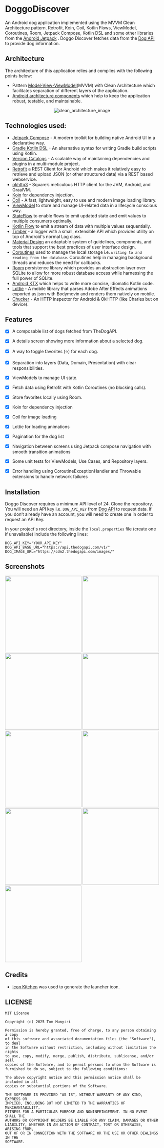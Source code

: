 # DoggoDiscover

An Android dog application implemented using the MVVM Clean Architecture pattern, Retrofit, Koin, Coil, Kotlin Flows, ViewModel, Coroutines, Room, Jetpack Compose, Kotlin DSL and some other libraries from the [Android Jetpack](https://developer.android.com/jetpack) . Doggo Discover fetches data from the [Dog API](https://developers.thecatapi.com/) to provide dog information.

## Architecture
The architecture of this application relies and complies with the following points below:
* Pattern [Model-View-ViewModel](https://medium.com/@ami0275/mvvm-clean-architecture-pattern-in-android-with-use-cases-eff7edc2ef76)(MVVM) with Clean Architecture which facilitates separation of different layers of the application.
* [Android architecture components](https://developer.android.com/topic/libraries/architecture/) which help to keep the application robust, testable, and maintainable.

<p align="center"><a><img src="media/mvvm_clean_architecture.jpg" alt="clean_architecture_image"></a></p>

## Technologies used:

* [Jetpack Compose](https://developer.android.com/jetpack/compose) - A modern toolkit for building native Android UI in a declarative way.
* [Gradle Kotlin DSL](https://docs.gradle.org/current/userguide/kotlin_dsl.html) - An alternative syntax for writing Gradle build scripts using Kotlin.
* [Version Catalogs](https://developer.android.com/build/migrate-to-catalogs) - A scalable way of maintaining dependencies and plugins in a multi-module project.
* [Retrofit](https://square.github.io/retrofit/) a REST Client for Android which makes it relatively easy to retrieve and upload JSON (or other structured data) via a REST based webservice.
* [okhttp3](https://square.github.io/okhttp/) - Square’s meticulous HTTP client for the JVM, Android, and GraalVM.
* [Koin](https://insert-koin.io/docs/quickstart/android/) for dependency injection.
* [Coil](https://coil-kt.github.io/coil/compose/) - A fast, lightweight, easy to use and modern image loading library.
* [ViewModel](https://developer.android.com/topic/libraries/architecture/viewmodel) to store and manage UI-related data in a lifecycle conscious way.
* [StateFlow](https://developer.android.com/kotlin/flow/stateflow-and-sharedflow#:~:text=StateFlow%20is%20a%20state%2Dholder,property%20of%20the%20MutableStateFlow%20class) to enable flows to emit updated state and emit values to multiple consumers optimally.
* [Kotlin Flow](https://kotlinlang.org/docs/reference/coroutines/flow.html) to emit a stream of data with multiple values sequentially.
* [Timber](https://github.com/JakeWharton/timber) - a logger with a small, extensible API which provides utility on top of Android's normal Log class.
* [Material Design](https://material.io/develop/android/docs/getting-started/) an adaptable system of guidelines, components, and tools that support the best practices of user interface design.
* [Coroutines](https://kotlinlang.org/docs/reference/coroutines-overview.html) used to manage the local storage i.e. `writing to and reading from the database`. Coroutines help in managing background threads and reduces the need for callbacks.
* [Room](https://developer.android.com/topic/libraries/architecture/room) persistence library which provides an abstraction layer over SQLite to allow for more robust database access while harnessing the full power of SQLite.
* [Android KTX](https://developer.android.com/kotlin/ktx) which helps to write more concise, idiomatic Kotlin code.
* [Lottie](https://github.com/airbnb/lottie-android) - A mobile library that parses Adobe After Effects animations exported as json with Bodymovin and renders them natively on mobile.
* [Chucker](https://github.com/ChuckerTeam/chucker) - An HTTP inspector for Android & OkHTTP (like Charles but on device).

## Features
- [X] A composable list of dogs fetched from TheDogAPI.
- [X] A details screen showing more information about a selected dog.
- [X] A way to toggle favorites (⭐) for each dog.
- [X] Separation into layers (Data, Domain, Presentation) with clear responsibilities.
- [X] ViewModels to manage UI state.
- [X] Fetch data using Retrofit with Kotlin Coroutines (no blocking calls).
- [X] Store favorites locally using Room.
- [X] Koin for dependency injection
- [X] Coil for image loading
- [X] Lottie for loading animations
- [X] Pagination for the dog list
- [X] Navigation between screens using Jetpack compose navigation with smooth transition animations
- [X] Some unit tests for ViewModels, Use Cases, and Repository layers.
- [X] Error handling using CoroutineExceptionHandler and Throwable extensions to handle network failures


## Installation
Doggo Discover requires a minimum API level of 24. Clone the repository. You will need an API key i.e. `DOG_API_KEY` from [Dog API](https://developers.thecatapi.com/) to request data. If you don’t already have an account, you will need to create one in order to request an API Key.

In your project's root directory, inside the `local.properties` file (create one if unavailable) include the following lines:

````properties
DOG_API_KEY="YOUR_API_KEY"
DOG_API_BASE_URL="https://api.thedogapi.com/v1/"
DOG_IMAGE_URL="https://cdn2.thedogapi.com/images/"

````

## Screenshots
<img src="media/loading_animation.jpg"  width="250"/> <img src="media/home_dog_list.jpg"  width="250"/> <img src="media/dog_list_pagination.jpg"  width="250"/>
<img src="media/dog_details_favorite.jpg"  width="250"/> <img src="media/dog_details_not_favorite.jpg"  width="250"/> <img src="media/favorite_dog_list.jpg"  width="250"/>
<img src="media/splash_screen.jpg"  width="250"/> <img src="media/network_error.jpg"  width="250"/> <img src="media/no_favorites.jpg"  width="250"/>

## Credits

* [Icon Kitchen](https://icon.kitchen/) was used to generate the launcher icon.

## LICENSE
```
MIT License

Copyright (c) 2025 Tom Munyiri

Permission is hereby granted, free of charge, to any person obtaining a copy
of this software and associated documentation files (the "Software"), to deal
in the Software without restriction, including without limitation the rights
to use, copy, modify, merge, publish, distribute, sublicense, and/or sell
copies of the Software, and to permit persons to whom the Software is
furnished to do so, subject to the following conditions:

The above copyright notice and this permission notice shall be included in all
copies or substantial portions of the Software.

THE SOFTWARE IS PROVIDED "AS IS", WITHOUT WARRANTY OF ANY KIND, EXPRESS OR
IMPLIED, INCLUDING BUT NOT LIMITED TO THE WARRANTIES OF MERCHANTABILITY,
FITNESS FOR A PARTICULAR PURPOSE AND NONINFRINGEMENT. IN NO EVENT SHALL THE
AUTHORS OR COPYRIGHT HOLDERS BE LIABLE FOR ANY CLAIM, DAMAGES OR OTHER
LIABILITY, WHETHER IN AN ACTION OF CONTRACT, TORT OR OTHERWISE, ARISING FROM,
OUT OF OR IN CONNECTION WITH THE SOFTWARE OR THE USE OR OTHER DEALINGS IN THE
SOFTWARE.
```


